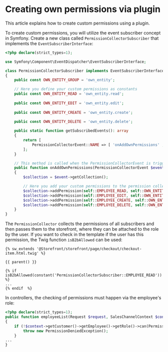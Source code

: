 # Creating own permissions via plugin

This article explains how to create custom permissions using a plugin.

To create custom permissions, you will utilize the event subscriber concept in Symfony.
Create a new class called `PermissionCollectorSubscriber` that implements the `EventSubscriberInterface`:

```php
<?php declare(strict_types=1);

use Symfony\Component\EventDispatcher\EventSubscriberInterface;

class PermissionCollectorSubscriber implements EventSubscriberInterface
{
    public const OWN_ENTITY_GROUP = 'own_entity';

    // Here you define your custom permissions as constants
    public const OWN_ENTITY_READ = 'own_entity.read';
    
    public const OWN_ENTITY_EDIT = 'own_entity.edit';
    
    public const OWN_ENTITY_CREATE = 'own_entity.create';
    
    public const OWN_ENTITY_DELETE = 'own_entity.delete';

    public static function getSubscribedEvents(): array
    {
        return [
            PermissionCollectorEvent::NAME => [ 'onAddOwnPermissions' , 1000 ]
        ];
    }

    // This method is called when the PermissionCollectorEvent is triggered
    public function onAddOwnPermissions(PermissionCollectorEvent $event): void
    {
        $collection = $event->getCollection();

        // Here you add your custom permissions to the permission collection
        $collection->addPermission(self::EMPLOYEE_READ, self::OWN_ENTITY_GROUP, []);
        $collection->addPermission(self::EMPLOYEE_EDIT, self::OWN_ENTITY_GROUP, [ self::EMPLOYEE_READ ]);
        $collection->addPermission(self::EMPLOYEE_CREATE, self::OWN_ENTITY_GROUP, [ self::EMPLOYEE_READ, self::EMPLOYEE_EDIT ]);
        $collection->addPermission(self::EMPLOYEE_DELETE, self::OWN_ENTITY_GROUP, [ self::EMPLOYEE_READ, self::EMPLOYEE_EDIT ]);
    }
}
```

The `PermissionCollector` collects the permissions of all subscribers and then passes them to the storefront, where they can be attached to the role by the user.
If you want to check in the template if the user has this permission, the Twig function `isB2bAllowed` can be used:

```twig
{% sw_extends '@Storefront/storefront/page/checkout/checkout-item.html.twig' %}

{{ parent() }}

{% if isB2bAllowed(constant('PermissionCollectorSubscriber::EMPLOYEE_READ')) %}
...
{% endif  %}
```

In controllers, the checking of permissions must happen via the employee's role:

```php
<?php declare(strict_types=1);
public function employeeList(Request $request, SalesChannelContext $context): Response
{
    if (!$context->getCustomer()->getEmployee()->getRole()->can(PermissionCollectorSubscriber::EMPLOYEE_READ)) {
        throw new PermissionDeniedException();
    }
...
}
```
